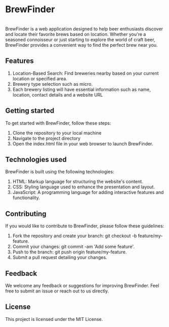 # BrewFinder
<br>
BrewFinder is a web application designed to help beer enthusiasts discover and locate their favorite brews based on location. Whether you're a seasoned connoisseur or just starting to explore the world of craft beer, BrewFinder provides a convenient way to find the perfect brew near you.

## Features
1. Location-Based Search: Find breweries nearby based on your current location or specified area.
2. Brewery type selection such as micro.
3. Each brewery listing will have essential information such as name, location, contact details and a website URL

## Getting started
To get started with BrewFinder, follow these steps:

1. Clone the repository to your local machine
2. Navigate to the project directory
3. Open the index.html file in your web browser to launch BrewFinder.

## Technologies used
BrewFinder is built using the following technologies:

1. HTML: Markup language for structuring the website's content.
2. CSS: Styling language used to enhance the presentation and layout.
3. JavaScript: A programming language for adding interactive features and functionality.

## Contributing
If you would like to contribute to BrewFinder, please follow these guidelines:

1. Fork the repository and create your branch: git checkout -b feature/my-feature.
2. Commit your changes: git commit -am 'Add some feature'.
3. Push to the branch: git push origin feature/my-feature.
4. Submit a pull request detailing your changes.

## Feedback
We welcome any feedback or suggestions for improving BrewFinder. Feel free to submit an issue or reach out to us directly.

## License
This project is licensed under the MIT License.


